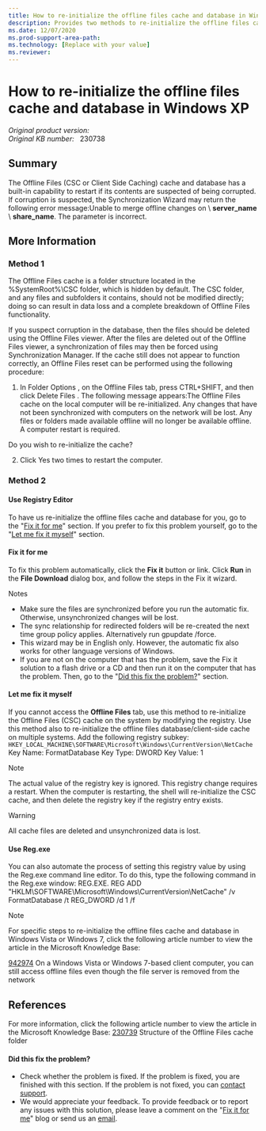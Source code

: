 ```yaml
---
title: How to re-initialize the offline files cache and database in Windows XP
description: Provides two methods to re-initialize the offline files cache and database.
ms.date: 12/07/2020
ms.prod-support-area-path: 
ms.technology: [Replace with your value]
ms.reviewer: 
---
```

# How to re-initialize the offline files cache and database in Windows XP

_Original product version:_ &nbsp;   
_Original KB number:_ &nbsp; 230738

## Summary

The Offline Files (CSC or Client Side Caching) cache and database has a built-in capability to restart if its contents are suspected of being corrupted. If corruption is suspected, the Synchronization Wizard may return the following error message:Unable to merge offline changes on \\ **server_name** \ **share_name**. The parameter is incorrect.

## More Information

### Method 1

The Offline Files cache is a folder structure located in the %SystemRoot%\CSC folder, which is hidden by default. The CSC folder, and any files and subfolders it contains, should not be modified directly; doing so can result in data loss and a complete breakdown of Offline Files functionality.

If you suspect corruption in the database, then the files should be deleted using the Offline Files viewer. After the files are deleted out of the Offline Files viewer, a synchronization of files may then be forced using Synchronization Manager. If the cache still does not appear to function correctly, an Offline Files reset can be performed using the following procedure:

1. In Folder Options , on the Offline Files tab, press CTRL+SHIFT, and then click Delete Files . The following message appears:The Offline Files cache on the local computer will be re-initialized. Any changes that have not been synchronized with computers on the network will be lost. Any files or folders made available offline will no longer be available offline. A computer restart is required.

Do you wish to re-initialize the cache?

2. Click Yes two times to restart the computer.

### Method 2

#### Use Registry Editor

To have us re-initialize the offline files cache and database for you, go to the "[Fix it for me](#fixitformealways)" section. If you prefer to fix this problem yourself, go to the "[Let me fix it myself](#letmefixitmyselfalways)" section.

#### Fix it for me

To fix this problem automatically, click the **Fix it** button or link. Click **Run** in the **File Download** dialog box, and follow the steps in the Fix it wizard.

Notes 
- Make sure the files are synchronized before you run the automatic fix. Otherwise, unsynchronized changes will be lost.
- The sync relationship for redirected folders will be re-created the next time group policy applies. Alternatively run gpupdate /force.
- This wizard may be in English only. However, the automatic fix also works for other language versions of Windows.
- If you are not on the computer that has the problem, save the Fix it solution to a flash drive or a CD and then run it on the computer that has the problem.
Then, go to the "[Did this fix the problem?](#fixedalways)" section.

#### Let me fix it myself

If you cannot access the **Offline Files**  tab, use this method to re-initialize the Offline Files (CSC) cache on the system by modifying the registry. Use this method also to re-initialize the offline files database/client-side cache on multiple systems. Add the following registry subkey: `HKEY_LOCAL_MACHINE\SOFTWARE\Microsoft\Windows\CurrentVersion\NetCache` 
Key Name: FormatDatabase
Key Type: DWORD
Key Value: 1
> [!NOTE]
>  The actual value of the registry key is ignored. This registry change requires a restart. When the computer is restarting, the shell will re-initialize the CSC cache, and then delete the registry key if the registry entry exists.

> [!WARNING]
> All cache files are deleted and unsynchronized data is lost.

#### Use Reg.exe

You can also automate the process of setting this registry value by using the Reg.exe command line editor. To do this, type the following command in the Reg.exe window: REG.EXE. REG ADD "HKLM\SOFTWARE\Microsoft\Windows\CurrentVersion\NetCache" /v FormatDatabase /t REG_DWORD /d 1 /f 
> [!NOTE]
> For specific steps to re-initialize the offline files cache and database in Windows Vista or Windows 7, click the following article number to view the article in the Microsoft Knowledge Base:

[942974](https://support.microsoft.com/help/942974) On a Windows Vista or Windows 7-based client computer, you can still access offline files even though the file server is removed from the network  

## References

For more information, click the following article number to view the article in the Microsoft Knowledge Base: 
 [230739](https://support.microsoft.com/help/230739) Structure of the Offline Files cache folder 

#### Did this fix the problem?


- Check whether the problem is fixed. If the problem is fixed, you are finished with this section. If the problem is not fixed, you can [contact support](/contactus).
- We would appreciate your feedback. To provide feedback or to report any issues with this solution, please leave a comment on the "[Fix it for me](http://blogs.technet.com/fixit4me/)" blog or send us an [email](mailto:fixit4me@microsoft.com?subject=kb).
